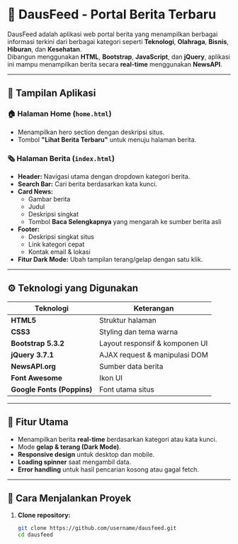  # 📰 DausFeed - Portal Berita Terbaru

DausFeed adalah aplikasi web portal berita yang menampilkan berbagai informasi terkini dari berbagai kategori seperti **Teknologi**, **Olahraga**, **Bisnis**, **Hiburan**, dan **Kesehatan**.  
Dibangun menggunakan **HTML**, **Bootstrap**, **JavaScript**, dan **jQuery**, aplikasi ini mampu menampilkan berita secara **real-time** menggunakan **NewsAPI**.

---

## 📱 Tampilan Aplikasi
### 🏠 Halaman Home (`home.html`)
- Menampilkan hero section dengan deskripsi situs.  
- Tombol **"Lihat Berita Terbaru"** untuk menuju halaman berita.

### 🗞️ Halaman Berita (`index.html`)
- **Header:** Navigasi utama dengan dropdown kategori berita.  
- **Search Bar:** Cari berita berdasarkan kata kunci.  
- **Card News:**  
  - Gambar berita  
  - Judul  
  - Deskripsi singkat  
  - Tombol **Baca Selengkapnya** yang mengarah ke sumber berita asli  
- **Footer:**  
  - Deskripsi singkat situs  
  - Link kategori cepat  
  - Kontak email & lokasi  
- **Fitur Dark Mode:** Ubah tampilan terang/gelap dengan satu klik.

---

## ⚙️ Teknologi yang Digunakan
| Teknologi | Keterangan |
|------------|-------------|
| **HTML5** | Struktur halaman |
| **CSS3** | Styling dan tema warna |
| **Bootstrap 5.3.2** | Layout responsif & komponen UI |
| **jQuery 3.7.1** | AJAX request & manipulasi DOM |
| **NewsAPI.org** | Sumber data berita |
| **Font Awesome** | Ikon UI |
| **Google Fonts (Poppins)** | Font utama situs |

---

## 🚀 Fitur Utama
- Menampilkan berita **real-time** berdasarkan kategori atau kata kunci.
- Mode **gelap & terang (Dark Mode)**.
- **Responsive design** untuk desktop dan mobile.
- **Loading spinner** saat mengambil data.
- **Error handling** untuk hasil pencarian kosong atau gagal fetch.

---

## 🧩 Cara Menjalankan Proyek
1. **Clone repository:**
   ```bash
   git clone https://github.com/username/dausfeed.git
   cd dausfeed
